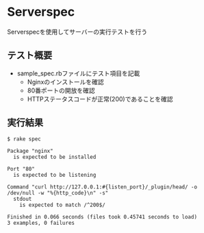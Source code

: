 # Serverspec
Serverspecを使用してサーバーの実行テストを行う

## テスト概要
* sample_spec.rbファイルにテスト項目を記載
  * Nginxのインストールを確認
  * 80番ポートの開放を確認
  * HTTPステータスコードが正常(200)であることを確認

## 実行結果
```
$ rake spec

Package "nginx"
  is expected to be installed

Port "80"
  is expected to be listening

Command "curl http://127.0.0.1:#{listen_port}/_plugin/head/ -o /dev/null -w "%{http_code}\n" -s"
  stdout
    is expected to match /^200$/

Finished in 0.066 seconds (files took 0.45741 seconds to load)
3 examples, 0 failures
```
